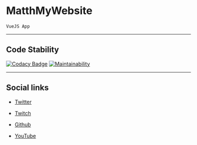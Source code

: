 # MatthMyWebsite

    VueJS App

---

## Code Stability

[![Codacy Badge](https://app.codacy.com/project/badge/Grade/bf36ba91f4f244628e6d1b1ab7f20915)](https://app.codacy.com/gh/Matthias-Geslin/MatthMyWebsite/dashboard?utm_source=gh&utm_medium=referral&utm_content=&utm_campaign=Badge_grade) [![Maintainability](https://api.codeclimate.com/v1/badges/14b2ba6e8800174a3dc8/maintainability)](https://codeclimate.com/github/Matthias-Geslin/MatthMyWebsite/maintainability)

---

## Social links

- [Twitter](https://x.com/matth_moi_ca)

- [Twitch](https://www.twitch.tv/matthmoica)

- [Github](https://github.com/Matthias-Geslin)
 
- [YouTube](https://www.youtube.com/@MatthMoiCaOfficiel)